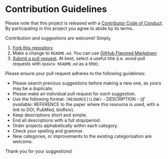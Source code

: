 # Contribution Guidelines

Please note that this project is released with a [Contributor Code of Conduct](code-of-conduct.md). By participating in this project you agree to abide by its terms.

Contribution and suggestions are welcome! Simply 

1. [Fork this repository](https://help.github.com/articles/fork-a-repo/)
2. Make a change to `README.md`. You can use [GitHub Flavored Markdown](https://help.github.com/articles/github-flavored-markdown/)
3. [Submit a pull request](https://help.github.com/articles/creating-a-pull-request/). At best, select a useful title (i.e. avoid pull requests with `Update README.md` as a title).

Please ensure your pull request adheres to the following guidelines:

- Please search previous suggestions before making a new one, as yours may be a duplicate. 
- Please make an individual pull request for *each* suggestion.
- Use the following format: `[RESOURCE](LINK)` - DESCRIPTION - (*if available*: REFERENCE to the paper where this resource is used, with a link to DOI, PubMed, bioRxiv).
- Keep descriptions short and simple.
- End all descriptions with a full stop/period.
- Order projects alphabetically within each category.
- Check your spelling and grammar.
- New categories, or improvements to the existing categorisation are welcome.

Thank you for your suggestions!
